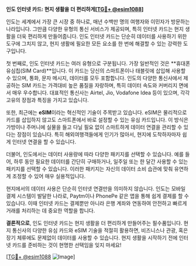 **인도 인터넷 카드: 현지 생활을 더 편리하게[[TG💪+ @esim1088](https://t.me/s/esim1088)]**

인도는 세계에서 가장 큰 시장 중 하나로, 매년 수백만 명의 여행자와 이민자가 방문하는 나라입니다. 그만큼 다양한 유형의 통신 서비스가 제공되며, 특히 인터넷 카드는 현지 생활을 더욱 편리하게 만들어줍니다. 인도 인터넷 카드는 단순히 데이터를 사용하기 위한 도구에 그치지 않고, 현지 생활에 필요한 모든 요소를 한 번에 해결할 수 있는 강력한 도구입니다.

첫 번째로, 인도 인터넷 카드는 여러 유형으로 구분됩니다. 가장 일반적인 것은 **휴대폰 유심칩(SIM Card)**입니다. 이 카드는 당신의 스마트폰이나 태블릿에 삽입해 사용할 수 있으며, 통화, 문자 메시지, 데이터를 모두 포함합니다. 인도의 다양한 통신사에서 제공하는 SIM 카드는 가격대비 높은 품질을 자랑하며, 특히 데이터 속도와 커버리지 면에서 매우 우수합니다. 대표적인 통신사는 Airtel, Jio, Vodafone Idea 등이 있으며, 각각 고유의 장점과 특징을 가지고 있습니다.

또한, 최근에는 **eSIM**이라는 혁신적인 기술이 주목받고 있습니다. eSIM은 물리적으로 카드를 삽입하지 않고도 스마트폰에서 바로 설정할 수 있는 유심 카드입니다. 이 방식은 가방이나 주머니에 실물을 들고 다닐 필요 없이 스마트하게 데이터 연결을 관리할 수 있다는 장점이 있습니다. 특히 해외여행객들에게 인기가 많아서, 현지에 도착하자마자 쉽게 인터넷 연결을 할 수 있습니다.

더불어, 인도에서는 데이터 사용량에 따라 다양한 패키지를 선택할 수 있습니다. 예를 들어, 하루 동안 필요한 데이터를 간단히 구매하거나, 일주일 또는 한 달간 사용할 수 있는 패키지를 선택할 수 있습니다. 이러한 패키지는 자신의 데이터 소비 습관에 맞춰 유연하게 조정할 수 있어 매우 실용적입니다.

현지에서의 데이터 사용은 단순히 인터넷 연결만을 의미하지 않습니다. 인도는 모바일 결제 시스템이 발달한 나라로, Paytm이나 PhonePe 같은 앱을 통해 쉽게 결제를 할 수 있습니다. 이때 인터넷 카드는 결제뿐만 아니라 은행 계좌와 연동하여 안전하고 빠르게 거래를 처리하는 데 중요한 역할을 합니다.

**결론적으로**, 인도 인터넷 카드는 현지 생활을 더 편리하게 만들어주는 필수품입니다. 현지 통신사의 다양한 유심 카드와 eSIM 기술을 적절히 활용하면, 비즈니스나 관광, 혹은 장기 체류에도 문제없이 데이터를 사용할 수 있습니다. 현지 생활을 시작하기 전에 인터넷 카드를 준비하는 것이 현명한 선택임을 잊지 마세요!

[[TG💪+ @esim1088](https://t.me/s/esim1088) ![Image](https://i.postimg.cc/Y0z9fWf4/image.png)]